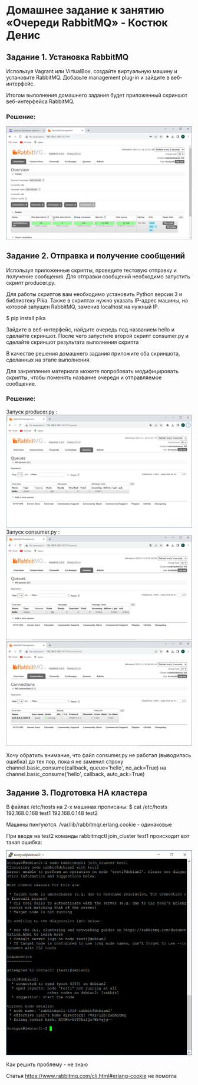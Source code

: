 # Домашнее задание к занятию «Очереди RabbitMQ» - Костюк Денис

## Задание 1. Установка RabbitMQ

Используя Vagrant или VirtualBox, создайте виртуальную машину и установите RabbitMQ. Добавьте management plug-in и зайдите в веб-интерфейс.

Итогом выполнения домашнего задания будет приложенный скриншот веб-интерфейса RabbitMQ.

### Решение:

![Скрин1](https://github.com/denniskostyuk/RabbitMQ/blob/main/task_1.png)

## Задание 2. Отправка и получение сообщений

Используя приложенные скрипты, проведите тестовую отправку и получение сообщения. Для отправки сообщений необходимо запустить скрипт producer.py.

Для работы скриптов вам необходимо установить Python версии 3 и библиотеку Pika. Также в скриптах нужно указать IP-адрес машины, на которой запущен RabbitMQ, заменив localhost на нужный IP.

$ pip install pika

Зайдите в веб-интерфейс, найдите очередь под названием hello и сделайте скриншот. После чего запустите второй скрипт consumer.py и сделайте скриншот результата выполнения скрипта

В качестве решения домашнего задания приложите оба скриншота, сделанных на этапе выполнения.

Для закрепления материала можете попробовать модифицировать скрипты, чтобы поменять название очереди и отправляемое сообщение.

### Решение:
Запуск producer.py :
![Скрин2](https://github.com/denniskostyuk/RabbitMQ/blob/main/task_21.png)
Запуск consumer.py :
![Скрин3](https://github.com/denniskostyuk/RabbitMQ/blob/main/task_22.png)
![Скрин4](https://github.com/denniskostyuk/RabbitMQ/blob/main/task_23.png)

Хочу обратить внимание, что файл consumer.py не работал (выводилась ошибка) до тех пор, пока я не заменил строку
channel.basic_consume(callback, queue='hello', no_ack=True)
на
channel.basic_consume('hello', callback, auto_ack=True)

## Задание 3. Подготовка HA кластера

В файлах /etc/hosts на 2-х машинах прописаны:
$ cat /etc/hosts
192.168.0.168 test1
192.168.0.148 test2

Машины пингуются.
/var/lib/rabbitmq/.erlang.cookie - одинаковые

При вводе на test2 команды rabbitmqctl join_cluster test1 происходит вот такая ошибка:

![Скрин5](https://github.com/denniskostyuk/RabbitMQ/blob/main/task_3.png)

Как решить проблему - не знаю

Статья https://www.rabbitmq.com/cli.html#erlang-cookie не помогла
